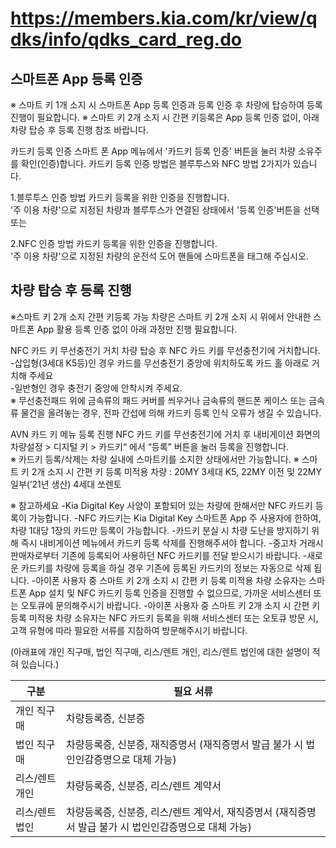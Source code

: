 # https://members.kia.com/kr/view/qdks/info/qdks_card_reg.do

## 스마트폰 App 등록 인증

※ 스마트 키 1개 소지 시 스마트폰 App 등록 인증과 등록 인증 후 차량에 탑승하여 등록 진행이 필요합니다.
※ 스마트 키 2개 소지 시 간편 키등록은 App 등록 인증 없이, 아래 차량 탑승 후 등록 진행 참조 바랍니다.

카드키 등록 인증
스마트 폰 App 메뉴에서 '카드키 등록 인증' 버튼을 눌러 차량 소유주를 확인(인증)합니다. 카드키 등록 인증 방법은 블루투스와 NFC 방법 2가지가 있습니다.

1.블루투스 인증 방법
카드키 등록을 위한 인증을 진행합니다.   
'주 이용 차량'으로 지정된 차량과 블루투스가 연결된 상태에서 '등록 인증'버튼을 선택 또는

2.NFC 인증 방법
카드키 등록을 위한 인증을 진행합니다.   
'주 이용 차량'으로 지정된 차량의 운전석 도어 핸들에 스마트폰을 태그해 주십시오.

## 차량 탑승 후 등록 진행

※스마트 키 2개 소지 간편 키등록 가능 차량은 스마트 키 2개 소지 시 위에서 안내한 스마트폰 App 활용 등록 인증 없이 아래 과정만 진행 필요합니다.

NFC 카드 키 무선충전기 거치
차량 탑승 후 NFC 카드 키를 무선충전기에 거치합니다.  
-삽입형(3세대 K5등)인 경우 카드를 무선충전기 중앙에 위치하도록 카드 홀 아래로 거치해 주세요  
-일반형인 경우 충전기 중앙에 안착시켜 주세요.  
※ 무선충전패드 위에 금속류의 패드 커버를 씌우거나 금속류의 핸드폰 케이스 또는 금속류 물건을 올려놓는 경우, 전파 간섭에 의해 카드키 등록 인식 오류가 생길 수 있습니다.

AVN 카드 키 메뉴 등록 진행
NFC 카드 키를 무선충전기에 거치 후 내비게이션 화면의 차량설정 > 디지털 키 > 카드키“ 에서 “등록” 버튼을 눌러 등록을 진행합니다.   
※ 카드키 등록/삭제는 차량 실내에 스마트키를 소지한 상태에서만 가능합니다.
※ 스마트 키 2개 소지 시 간편 키 등록 미적용 차량 : 20MY 3세대 K5, 22MY 이전 및 22MY 일부(‘21년 생산) 4세대 쏘렌토

※ 참고하세요
-Kia Digital Key 사양이 포함되어 있는 차량에 한해서만 NFC 카드키 등록이 가능합니다.
-NFC 카드키는 Kia Digital Key 스마트폰 App 주 사용자에 한하여, 차량 1대당 1장의 카드만 등록이 가능합니다.
-카드키 분실 시 차량 도난을 방지하기 위해 즉시 내비게이션 메뉴에서 카드키 등록 삭제를 진행해주셔야 합니다.
-중고차 거래시 판매자로부터 기존에 등록되어 사용하던 NFC 카드키를 전달 받으시기 바랍니다.
-새로운 카드키를 차량에 등록을 하실 경우 기존에 등록된 카드키의 정보는 자동으로 삭제 됩니다.
-아이폰 사용자 중 스마트 키 2개 소지 시 간편 키 등록 미적용 차량 소유자는 스마트폰 App 설치 및 NFC 카드키 등록 인증을 진행할 수 없으므로, 가까운 서비스센터 또는 오토큐에 문의해주시기 바랍니다.
-아이폰 사용자 중 스마트 키 2개 소지 시 간편 키 등록 미적용 차량 소유자는 NFC 카드키 등록을 위해 서비스센터 또는 오토큐 방문 시, 고객 유형에 따라 필요한 서류를 지참하여 방문해주시기 바랍니다.

(아래표에 개인 직구매, 법인 직구매, 리스/렌트 개인, 리스/렌트 법인에 대한 설명이 적혀 있습니다.)

| 구분           | 필요 서류                                                                                          |
|----------------|----------------------------------------------------------------------------------------------------|
| 개인 직구매    | 차량등록증, 신분증                                                                                   |
| 법인 직구매    | 차량등록증, 신분증, 재직증명서 (재직증명서 발급 불가 시 법인인감증명으로 대체 가능)                       |
| 리스/렌트 개인 | 차량등록증, 신분증, 리스/렌트 계약서                                                                  |
| 리스/렌트 법인 | 차량등록증, 신분증, 리스/렌트 계약서, 재직증명서 (재직증명서 발급 불가 시 법인인감증명으로 대체 가능)      |
